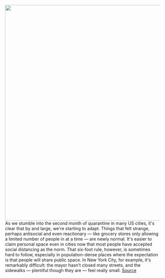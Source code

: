 <img src='https://cdn.vox-cdn.com/thumbor/mQ9CKAtkYL22XqGzjTLCTvDxpXA=/0x0:5176x3451/1200x800/filters:focal(2174x1312:3002x2140)/cdn.vox-cdn.com/uploads/chorus_image/image/66684451/1210579128.jpg.0.jpg' width='700px' /><br/>
As we stumble into the second month of quarantine in many US cities, it's clear that by and large, we're starting to adapt. Things that felt strange, perhaps antisocial and even reactionary — like grocery stores only allowing a limited number of people in at a time — are newly normal. It's easier to claim personal space even in cities now that most people have accepted social distancing as the norm. That six-foot rule, however, is sometimes hard to follow, especially in population-dense places where the expectation is that people will share public space. In New York City, for example, it's remarkably difficult: the mayor hasn't closed many streets, and the sidewalks — plentiful though they are — feel really small.
<a href='https://www.theverge.com/2020/4/21/21229683/covid-19-map-new-york-city-social-distancing-spread-coronavirus'> Source <a/>